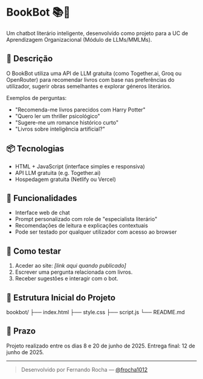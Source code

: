 ﻿# BookBot  📚🤖

Um chatbot literário inteligente, desenvolvido como projeto para a UC de Aprendizagem Organizacional (Módulo de LLMs/MMLMs).

## 🧠 Descrição

O BookBot utiliza uma API de LLM gratuita (como Together.ai, Groq ou OpenRouter) para recomendar livros com base nas preferências do utilizador, sugerir obras semelhantes e explorar géneros literários.

Exemplos de perguntas:
- "Recomenda-me livros parecidos com Harry Potter"
- "Quero ler um thriller psicológico"
- "Sugere-me um romance histórico curto"
- "Livros sobre inteligência artificial?"

## 📦 Tecnologias

- HTML + JavaScript (interface simples e responsiva)
- API LLM gratuita (e.g. Together.ai)
- Hospedagem gratuita (Netlify ou Vercel)

## 🚀 Funcionalidades

- Interface web de chat
- Prompt personalizado com role de "especialista literário"
- Recomendações de leitura e explicações contextuais
- Pode ser testado por qualquer utilizador com acesso ao browser

## 📄 Como testar

1. Aceder ao site: _[link aqui quando publicado]_
2. Escrever uma pergunta relacionada com livros.
3. Receber sugestões e interagir com o bot.

## 📁 Estrutura Inicial do Projeto

bookbot/
├── index.html
├── style.css
├── script.js
└── README.md


## 📅 Prazo

Projeto realizado entre os dias 8 e 20 de junho de 2025. Entrega final: 12 de junho de 2025.

---

> Desenvolvido por Fernando Rocha — [@frocha1012](https://github.com/frocha1012)
